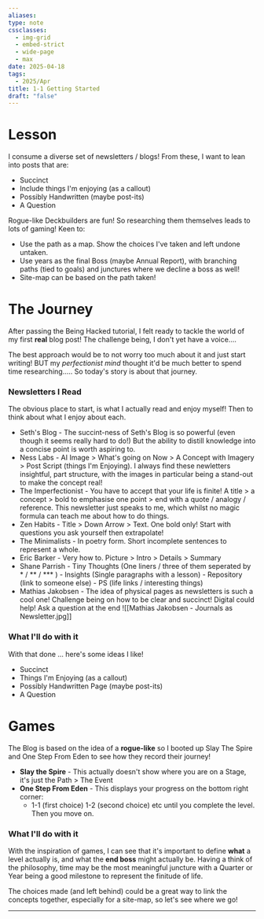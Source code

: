 ```yaml
---
aliases: 
type: note
cssclasses:
  - img-grid
  - embed-strict
  - wide-page
  - max
date: 2025-04-18
tags:
  - 2025/Apr
title: 1-1 Getting Started
draft: "false"
---
```

# Lesson
I consume a diverse set of newsletters / blogs!  From these, I want to lean into posts that are:
- Succinct 
- Include things I'm enjoying (as a callout)
- Possibly Handwritten (maybe post-its)
- A Question

Rogue-like Deckbuilders are fun!  So researching them themselves leads to lots of gaming!  Keen to:
- Use the path as a map.  Show the choices I've taken and left undone untaken.
- Use years as the final Boss (maybe Annual Report), with branching paths (tied to goals) and junctures where we decline a boss as well!
- Site-map can be based on the path taken!

# The Journey
After passing the Being Hacked tutorial, I felt ready to tackle the world of my first **real** blog post!  The challenge being, I don't yet have a voice....

The best approach would be to not worry too much about it and just start writing!  BUT my *perfectionist mind* thought it'd be much better to spend time researching.....  So today's story is about that journey.
### Newsletters I Read
The obvious place to start, is what I actually read and enjoy myself!  Then to think about what I enjoy about each.

- Seth's Blog - The succint-ness of Seth's Blog is so powerful (even though it seems really hard to do!)  But the ability to distill knowledge into a concise point is worth aspiring to.
- Ness Labs - AI Image > What's going on Now > A Concept with Imagery > Post Script (things I'm Enjoying).  I always find these newletters insightful, part structure, with the images in particular being a stand-out to make the concept real!
- The Imperfectionist - You have to accept that your life is finite!  A title > a concept > bold to emphasise one point > end with a quote / analogy / reference.  This newsletter just speaks to me, which whilst no magic formula can teach me about how to do things. 
- Zen Habits - Title > Down Arrow > Text.  One bold only!  Start with questions you ask yourself then extrapolate!
- The Minimalists - In poetry form.  Short incomplete sentences to represent a whole.
- Eric Barker - Very how to.  Picture > Intro > Details > Summary
- Shane Parrish - Tiny Thoughts (One liners / three of them seperated by * / ** / *** ) - Insights (Single paragraphs with a lesson) - Repository (link to someone else) - PS (life links / interesting things)
- Mathias Jakobsen - The idea of physical pages as newsletters is such a cool one! Challenge being on how to be clear and succinct!  Digital could help!  Ask a question at the end
![[Mathias Jakobsen - Journals as Newsletter.jpg]]

### What I'll do with it

With that done ... here's some ideas I like!
- Succinct 
- Things I'm Enjoying (as a callout)
- Possibly Handwritten Page (maybe post-its)
- A Question

# Games
The Blog is based on the idea of a **rogue-like** so I booted up Slay The Spire and One Step From Eden to see how they record their journey!
- **Slay the Spire** - This actually doesn't show where you are on a Stage, it's just the Path > The Event
- **One Step From Eden** - This displays your progress on the bottom right corner:
	- 1-1 (first choice) 1-2 (second choice) etc until you complete the level.  Then you move on.
### What I'll do with it

With the inspiration of games, I can see that it's important to define **what** a level actually is, and what the **end boss** might actually be.  Having a think of the philosophy, time may be the most meaningful juncture with a Quarter or Year being a good milestone to represent the finitude of life.

The choices made (and left behind) could be a great way to link the concepts together, especially for a site-map, so let's see where we go!

---
